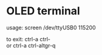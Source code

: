 # OLED terminal

usage:
     screen /dev/ttyUSB0 115200

to exit:
    ctrl-a ctrl-\
or
    ctrl-a ctrl-altgr-q
